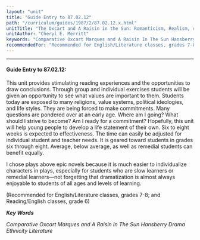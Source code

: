 ```yaml
---
layout: "unit"
title: "Guide Entry to 87.02.12"
path: "/curriculum/guides/1987/2/87.02.12.x.html"
unitTitle: "The Oxcart and A Raisin in the Sun: Romanticism, Realism, or Idealism"
unitAuthor: "Cheryl E. Merritt"
keywords: "Comparative Oxcart Marques and A Raisin In The Sun Hansberry Drama Ethnicity Literature"
recommendedFor: "Recommended for English/Literature classes, grades 7-8; and Reading/English classes, grade 6"
---
```

<body>
<hr/>
<h4>
Guide Entry to 87.02.12:
</h4>
This unit provides stimulating reading experiences and the opportunities to draw conclusions. Through group and individual exercises students will be given an opportunity to see what values are important to them. Students today are exposed to many religions, value systems, political ideologies, and life styles. They are being forced to make commitments. Many questions are pondered over at an early age. Where am I going? What should I strive to become? Am I ready for a commitment? Hopefully, this unit will help young people to develop a life statement of their own. Six to eight weeks is expected to effectiveness. The time can easily be adjusted for individual student and teacher needs. It is geared toward students in grades six through eight. Average, below average, as well as remedial students can benefit equally.
<p>
I chose plays above epic novels because it is much easier to individualize characters in plays, especially for students who are slow learners or remedial learners—not forgetting that dramatization is almost always enjoyable to students of all ages and levels of learning.
</p>
<p>
(Recommended for English/Literature classes, grades 7-8; and Reading/English classes, grade 6)
</p>
<p>
<b>
<i>
Key Words
</i>
</b>
<br/>
</p>
<p>
<i>
Comparative Oxcart Marques and A Raisin In The Sun Hansberry Drama Ethnicity Literature
</i>
</p>
</body>